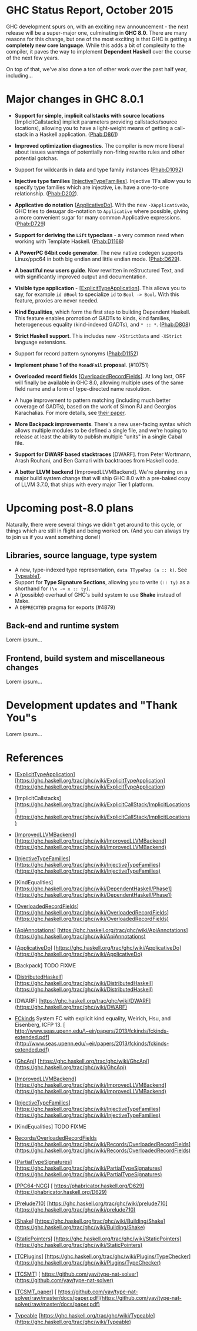 # GHC Status Report, October 2015


GHC development spurs on, with an exciting new announcement - the next release will be a super-major one, culminating in **GHC 8.0**. There are many reasons for this change, but one of the most exciting is that GHC is getting a **completely new core language**. While this adds a bit of complexity to the compiler, it paves the way to implement **Dependent Haskell** over the course of the next few years.


On top of that, we've also done a ton of other work over the past half year, including...

# Major changes in GHC 8.0.1

- **Support for simple, implicit callstacks with source locations** \[ImplicitCallstacks\] implicit parameters providing callstacks/source locations\], allowing you to have a light-weight means of getting a call-stack in a Haskell application. ([Phab:D861](https://phabricator.haskell.org/D861))

- **Improved optimization diagnostics**. The compiler is now more liberal about issues warnings of potentially non-firing rewrite rules and other potential gotchas.

- Support for wildcards in data and type family instances ([Phab:D1092](https://phabricator.haskell.org/D1092))

- **Injective type families** \[[InjectiveTypeFamilies](injective-type-families)\]. Injective TFs allow you to specify type families which are injective, i.e. have a one-to-one relationship. ([Phab:D202](https://phabricator.haskell.org/D202)).

- **Applicative do notation** \[[ApplicativeDo](applicative-do)\]. With the new `-XApplicativeDo`, GHC tries to desugar do-notation to `Applicative` where possible, giving a more convenient sugar for many common Applicative expressions. ([Phab:D729](https://phabricator.haskell.org/D729))

- **Support for deriving the `Lift` typeclass** - a very common need when working with Template Haskell. ([Phab:D1168](https://phabricator.haskell.org/D1168))

- **A PowerPC 64bit code generator**. The new native codegen supports Linux/ppc64 in both big endian and little endian mode. ([Phab:D629](https://phabricator.haskell.org/D629)).

- **A beautiful new users guide**. Now rewritten in reStructured Text, and with significantly improved output and documentation.

- **Visible type application** - \[[ExplicitTypeApplication](explicit-type-application)\]. This allows you to say, for example `id @Bool` to specialize `id` to `Bool -> Bool`. With this feature, proxies are never needed.

- **Kind Equalities**, which form the first step to building Dependent Haskell. This feature enables promotion of GADTs to kinds, kind families, heterogeneous equality (kind-indexed GADTs), and `* :: *`. ([Phab:D808](https://phabricator.haskell.org/D808))

- **Strict Haskell support**. This includes new `-XStrictData` and `-XStrict` language extensions.

- Support for record pattern synonyms ([Phab:D1152](https://phabricator.haskell.org/D1152))

- **Implement phase 1 of the `MonadFail` proposal**. (#10751)

- **Overloaded record fields** \[[OverloadedRecordFields](overloaded-record-fields)\]. At long last, ORF will finally be available in GHC 8.0, allowing multiple uses of the same field name and a form of type-directed name resolution.

- A huge improvement to pattern matching (including much better coverage of GADTs), based on the work of Simon PJ and Georgios Karachalias. For more details, see [their paper](http://research.microsoft.com/en-us/um/people/simonpj/papers/pattern-matching/gadtpm.pdf).

- **More Backpack improvements**. There's a new user-facing syntax which allows multiple modules to be defined a single file, and we're hoping to release at least the ability to publish multiple "units" in a single Cabal file.

- **Support for DWARF based stacktraces** \[DWARF\]. from Peter Wortmann, Arash Rouhani, and Ben Gamari with backtraces from Haskell code.

- **A better LLVM backend** \[ImprovedLLVMBackend\]. We're planning on a major build system change that will ship GHC 8.0 with a pre-baked copy of LLVM 3.7.0, that ships with every major Tier 1 platform.

# Upcoming post-8.0 plans


Naturally, there were several things we didn't get around to this cycle, or things which are still in flight and being worked on. (And you can always try to join us if you want something done!)

## Libraries, source language, type system

- A new, type-indexed type representation, `data TTypeRep (a :: k)`. See [TypeableT](typeable-t).
- Support for **Type Signature Sections**, allowing you to write `(:: ty)` as a shorthand for `(\x -> x :: ty)`.
- A (possible) overhaul of GHC's build system to use **Shake** instead of Make.
- A `DEPRECATED` pragma for exports (#4879)

## Back-end and runtime system


Lorem ipsum...

## Frontend, build system and miscellaneous changes


Lorem ipsum...

# Development updates and "Thank You"s


Lorem ipsum...

# References

- \[[ExplicitTypeApplication](explicit-type-application)\] [https://ghc.haskell.org/trac/ghc/wiki/ExplicitTypeApplication](https://ghc.haskell.org/trac/ghc/wiki/ExplicitTypeApplication)
- \[ImplicitCallstacks\] [https://ghc.haskell.org/trac/ghc/wiki/ExplicitCallStack/ImplicitLocations](https://ghc.haskell.org/trac/ghc/wiki/ExplicitCallStack/ImplicitLocations)
- [\[ImprovedLLVMBackend](improved-llvm-backend)\] [https://ghc.haskell.org/trac/ghc/wiki/ImprovedLLVMBackend](https://ghc.haskell.org/trac/ghc/wiki/ImprovedLLVMBackend)
- \[[InjectiveTypeFamilies](injective-type-families)\] [https://ghc.haskell.org/trac/ghc/wiki/InjectiveTypeFamilies](https://ghc.haskell.org/trac/ghc/wiki/InjectiveTypeFamilies)
- \[KindEqualities\] [https://ghc.haskell.org/trac/ghc/wiki/DependentHaskell/Phase1](https://ghc.haskell.org/trac/ghc/wiki/DependentHaskell/Phase1)
- \[[OverloadedRecordFields](overloaded-record-fields)\] [https://ghc.haskell.org/trac/ghc/wiki/OverloadedRecordFields](https://ghc.haskell.org/trac/ghc/wiki/OverloadedRecordFields)

- \[[ApiAnnotations](api-annotations)\] [https://ghc.haskell.org/trac/ghc/wiki/ApiAnnotations](https://ghc.haskell.org/trac/ghc/wiki/ApiAnnotations)
- \[[ApplicativeDo](applicative-do)\] [https://ghc.haskell.org/trac/ghc/wiki/ApplicativeDo](https://ghc.haskell.org/trac/ghc/wiki/ApplicativeDo)
- \[Backpack\] TODO FIXME
- \[[DistributedHaskell](distributed-haskell)\] [https://ghc.haskell.org/trac/ghc/wiki/DistributedHaskell](https://ghc.haskell.org/trac/ghc/wiki/DistributedHaskell)
- \[DWARF\] [https://ghc.haskell.org/trac/ghc/wiki/DWARF](https://ghc.haskell.org/trac/ghc/wiki/DWARF)
- [FCkinds](http://www.seas.upenn.edu/~eir/papers/2013/fckinds/fckinds-extended.pdf) System FC with explicit kind equality, Weirich, Hsu, and Eisenberg, ICFP 13. [ http://www.seas.upenn.edu/\~eir/papers/2013/fckinds/fckinds-extended.pdf](http://www.seas.upenn.edu/~eir/papers/2013/fckinds/fckinds-extended.pdf)
- \[[GhcApi](ghc-api)\] [https://ghc.haskell.org/trac/ghc/wiki/GhcApi](https://ghc.haskell.org/trac/ghc/wiki/GhcApi)
- [\[ImprovedLLVMBackend](improved-llvm-backend)\] [https://ghc.haskell.org/trac/ghc/wiki/ImprovedLLVMBackend](https://ghc.haskell.org/trac/ghc/wiki/ImprovedLLVMBackend)
- \[[InjectiveTypeFamilies](injective-type-families)\] [https://ghc.haskell.org/trac/ghc/wiki/InjectiveTypeFamilies](https://ghc.haskell.org/trac/ghc/wiki/InjectiveTypeFamilies)
- \[KindEqualities\] TODO FIXME
- [Records/OverloadedRecordFields](records/overloaded-record-fields) [https://ghc.haskell.org/trac/ghc/wiki/Records/OverloadedRecordFields](https://ghc.haskell.org/trac/ghc/wiki/Records/OverloadedRecordFields)
- \[[PartialTypeSignatures](partial-type-signatures)\] [https://ghc.haskell.org/trac/ghc/wiki/PartialTypeSignatures](https://ghc.haskell.org/trac/ghc/wiki/PartialTypeSignatures)
- [\[PPC64-NCG](https://phabricator.haskell.org/D629)\] [ https://phabricator.haskell.org/D629](https://phabricator.haskell.org/D629)
- [\[Prelude710](prelude710)\] [https://ghc.haskell.org/trac/ghc/wiki/prelude710](https://ghc.haskell.org/trac/ghc/wiki/prelude710)
- [\[Shake](building/shake)\] [https://ghc.haskell.org/trac/ghc/wiki/Building/Shake](https://ghc.haskell.org/trac/ghc/wiki/Building/Shake)
- \[[StaticPointers](static-pointers)\] [https://ghc.haskell.org/trac/ghc/wiki/StaticPointers](https://ghc.haskell.org/trac/ghc/wiki/StaticPointers)
- [\[TCPlugins](plugins/type-checker)\] [https://ghc.haskell.org/trac/ghc/wiki/Plugins/TypeChecker](https://ghc.haskell.org/trac/ghc/wiki/Plugins/TypeChecker)
- [\[TCSMT](https://github.com/yav/type-nat-solver)\] [ https://github.com/yav/type-nat-solver](https://github.com/yav/type-nat-solver)
- [\[TCSMT_paper](https://github.com/yav/type-nat-solver/raw/master/docs/paper.pdf)\] [ https://github.com/yav/type-nat-solver/raw/master/docs/paper.pdf](https://github.com/yav/type-nat-solver/raw/master/docs/paper.pdf)
- [Typeable](typeable) [https://ghc.haskell.org/trac/ghc/wiki/Typeable](https://ghc.haskell.org/trac/ghc/wiki/Typeable)
